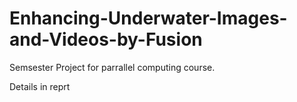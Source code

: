 # Enhancing-Underwater-Images-and-Videos-by-Fusion

Semsester Project for parrallel computing course.

Details in reprt
